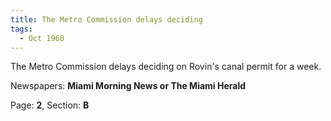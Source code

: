 ```yaml
---  
title: The Metro Commission delays deciding  
tags:  
  - Oct 1960  
---  
```

  
The Metro Commission delays deciding on Rovin's canal permit for a week.  
  
Newspapers: **Miami Morning News or The Miami Herald**  
  
Page: **2**, Section: **B** 
